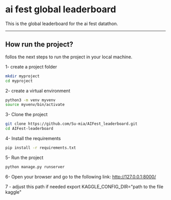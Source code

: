 # ai fest global leaderboard
This is the global leaderboard for the ai fest datathon.

---

## How run the project?
follos the next steps to run the project in your local machine.

1- create a project folder
```bash
mkdir myproject
cd myproject
```
2- create a virtual environment
```bash
python3 -m venv myvenv
source myvenv/bin/activate
```
3- Clone the project
```bash
git clone https://github.com/Su-mia/AIFest_leaderboard.git
cd AIFest-leaderboard
```
4- Install the requirements
```bash
pip install -r requirements.txt
```
5- Run the project
```bash
python manage.py runserver
```
6- Open your browser and go to the following link: http://127.0.0.1:8000/



7 - adjust this path if needed 
export KAGGLE_CONFIG_DIR="path to the file kaggle"
